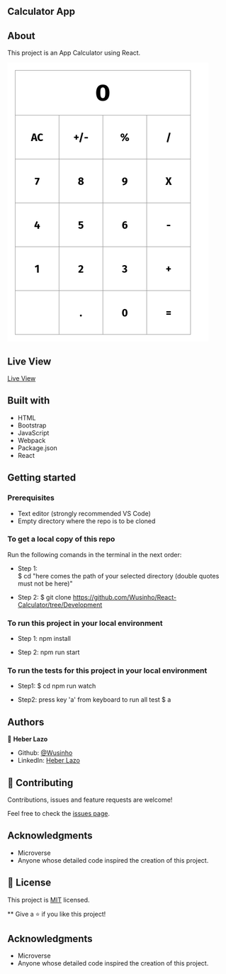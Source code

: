 ## Calculator App

## About

This project is an App Calculator using React.

![screenshot](./src/assets/static/Screenshot.png)

## Live View

[Live View](https://wusinho.github.io/React-Calculator/)

## Built with

- HTML
- Bootstrap
- JavaScript
- Webpack
- Package.json
- React

## Getting started

### Prerequisites

- Text editor (strongly recommended VS Code)
- Empty directory where the repo is to be cloned

### To get a local copy of this repo

Run the following comands in the terminal in the next order:

- Step 1:  
  $ cd "here comes the path of your selected directory (double quotes must not be here)"

- Step 2:
  $ git clone https://github.com/Wusinho/React-Calculator/tree/Development

### To run this project in your local environment

- Step 1:
  npm install

- Step 2:
  npm run start

### To run the tests for this project in your local environment

- Step1:
  $ cd npm run watch

- Step2:
  press key 'a' from keyboard to run all test
  $ a

## Authors

👤 **Heber Lazo**

- Github: [@Wusinho](https://github.com/Wusinho)
- LinkedIn: [Heber Lazo](https://www.linkedin.com/in/heber-lazo-benza-523266133/)

## 🤝 Contributing

Contributions, issues and feature requests are welcome!

Feel free to check the [issues page](https://github.com/Wusinho/React-Calculator/issues).

## Acknowledgments

- Microverse
- Anyone whose detailed code inspired the creation of this project.

## 📝 License

This project is [MIT](LICENSE) licensed.

\*\*
Give a ⭐️ if you like this project!

## Acknowledgments

- Microverse
- Anyone whose detailed code inspired the creation of this project.
